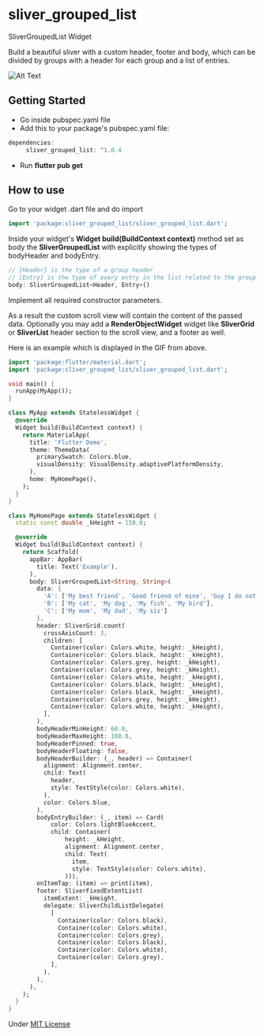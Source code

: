 # sliver_grouped_list

SliverGroupedList Widget

Build a beautiful sliver with a custom header, footer and body, which can be divided by groups with a header for each group and a list of entries.

![Alt Text](assets/demo.gif)

## Getting Started

- Go inside pubspec.yaml file
- Add this to your package's pubspec.yaml file: 
``` Dart
dependencies:
     sliver_grouped_list: ^1.0.4
```
- Run <b>flutter pub get</b>

## How to use

Go to your widget .dart file and do import
``` Dart
import 'package:sliver_grouped_list/sliver_grouped_list.dart';
```
Inside your widget's <b>Widget build(BuildContext context)</b> method
set as body the <b>SliverGroupedList</b> with explicitly showing the types of bodyHeader and bodyEntry.
``` Dart
// [Header] is the type of a group header
// [Entry] is the type of every entry in the list related to the group
body: SliverGroupedList<Header, Entry>()
```
Implement all required constructor parameters.

As a result the custom scroll view will contain the content of the passed data.
Optionally you may add a <b>RenderObjectWidget</b> widget like <b>SliverGrid</b> or <b>SliverList</b> header section to the scroll view, and a footer as well.

Here is an example which is displayed in the GIF from above.

``` Dart
import 'package:flutter/material.dart';
import 'package:sliver_grouped_list/sliver_grouped_list.dart';

void main() {
  runApp(MyApp());
}

class MyApp extends StatelessWidget {
  @override
  Widget build(BuildContext context) {
    return MaterialApp(
      title: 'Flutter Demo',
      theme: ThemeData(
        primarySwatch: Colors.blue,
        visualDensity: VisualDensity.adaptivePlatformDensity,
      ),
      home: MyHomePage(),
    );
  }
}

class MyHomePage extends StatelessWidget {
  static const double _kHeight = 150.0;

  @override
  Widget build(BuildContext context) {
    return Scaffold(
      appBar: AppBar(
        title: Text('Example'),
      ),
      body: SliverGroupedList<String, String>(
        data: {
          'A': ['My best friend', 'Good friend of mine', 'Guy I do not know'],
          'B': ['My cat', 'My dog', 'My fish', 'My bird'],
          'C': ['My mom', 'My dad', 'My sis']
        },
        header: SliverGrid.count(
          crossAxisCount: 3,
          children: [
            Container(color: Colors.white, height: _kHeight),
            Container(color: Colors.black, height: _kHeight),
            Container(color: Colors.grey, height: _kHeight),
            Container(color: Colors.grey, height: _kHeight),
            Container(color: Colors.white, height: _kHeight),
            Container(color: Colors.black, height: _kHeight),
            Container(color: Colors.black, height: _kHeight),
            Container(color: Colors.grey, height: _kHeight),
            Container(color: Colors.white, height: _kHeight),
          ],
        ),
        bodyHeaderMinHeight: 60.0,
        bodyHeaderMaxHeight: 100.0,
        bodyHeaderPinned: true,
        bodyHeaderFloating: false,
        bodyHeaderBuilder: (_, header) => Container(
          alignment: Alignment.center,
          child: Text(
            header,
            style: TextStyle(color: Colors.white),
          ),
          color: Colors.blue,
        ),
        bodyEntryBuilder: (_, item) => Card(
            color: Colors.lightBlueAccent,
            child: Container(
                height: _kHeight,
                alignment: Alignment.center,
                child: Text(
                  item,
                  style: TextStyle(color: Colors.white),
                ))),
        onItemTap: (item) => print(item),
        footer: SliverFixedExtentList(
          itemExtent: _kHeight,
          delegate: SliverChildListDelegate(
            [
              Container(color: Colors.black),
              Container(color: Colors.white),
              Container(color: Colors.grey),
              Container(color: Colors.black),
              Container(color: Colors.white),
              Container(color: Colors.grey),
            ],
          ),
        ),
      ),
    );
  }
}
```
Under <a href=https://github.com/VictorKachalov/sliver_grouped_list/blob/master/LICENSE>MIT License</a>